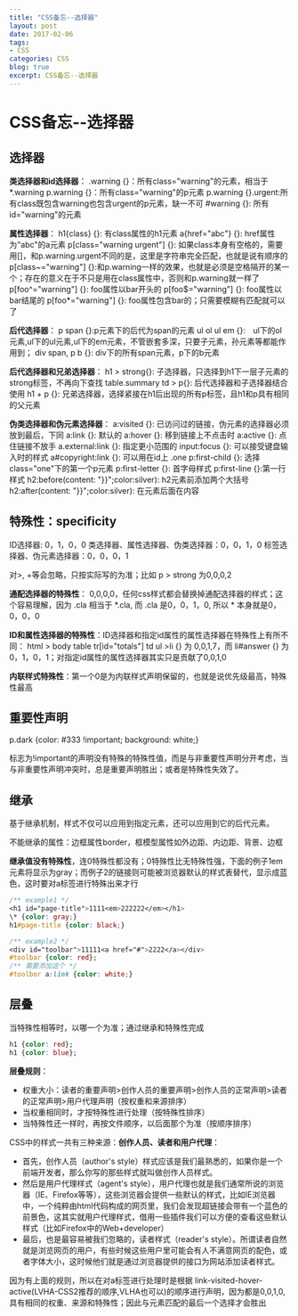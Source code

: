 ```yaml
---
title: "CSS备忘--选择器"
layout: post
date: 2017-02-06
tags:
- CSS
categories: CSS
blog: true
excerpt: CSS备忘--选择器
---
```


# CSS备忘--选择器

## 选择器

**类选择器和id选择器**：
.warning {}：所有class="warning"的元素，相当于*.warning
p.warning {}：所有class="warning"的p元素
p.warning {}.urgent:所有class既包含warning也包含urgent的p元素，缺一不可
\#warning {}: 所有id="warning"的元素

**属性选择器**：
h1{class} {}: 有class属性的h1元素
a{href="abc"} {}: href属性为"abc"的a元素
p[class="warning urgent"] {}: 如果class本身有空格的，需要用[]，和p.warning.urgent不同的是，这里是字符串完全匹配，也就是说有顺序的
p[class~="warning"] {}:和p.warning一样的效果，也就是必须是空格隔开的某一个；存在的意义在于不只是用在class属性中，否则和p.warning就一样了
p[foo^="warning"] {}: foo属性以bar开头的
p[foo$="warning"] {}: foo属性以bar结尾的
p[foo*="warning"] {}: foo属性包含bar的；只需要模糊有匹配就可以了

**后代选择器**：
p span {}:p元素下的后代为span的元素
ul ol ul em {}:　ul下的ol元素,ul下的ul元素,ul下的em元素，不管嵌套多深，只要子元素，孙元素等都能作用到；
div span, p b {}: div下的所有span元素，p下的b元素


**后代选择器和兄弟选择器**：
h1 > strong{}: 子选择器，只选择到h1下一层子元素的strong标签，不再向下查找
table.summary td > p{}: 后代选择器和子选择器结合使用
h1 + p {}: 兄弟选择器，选择紧接在h1后出现的所有p标签，且h1和p具有相同的父元素

**伪类选择器和伪元素选择器**：
a:visited {}: 已访问过的链接，伪元素的选择器必须放到最后，下同
a:link {}: 默认的
a:hover {}: 移到链接上不点击时
a:active {}: 点住链接不放手
a.external:link {}: 指定更小范围的
input:focus {}: 可以接受键盘输入时的样式
a#copyright:link {}: 可以用在id上
.one p:first-child {}: 选择class="one"下的第一个p元素
p:first-letter {}: 首字母样式
p:first-line {}:第一行样式
h2:before(content: "}}";color:silver): h2元素前添加两个大括号
h2:after(content: "}}";color:silver): 在元素后面在内容

## 特殊性：specificity

ID选择器: 0，1，0，0
类选择器、属性选择器、伪类选择器：0，0，1，0
标签选择器、伪元素选择器：0，0，0，1

对>, +等会忽略，只按实际写的为准；比如 p > strong 为0,0,0,2

**通配选择器的特殊性**： 0,0,0,0，任何css样式都会替换掉通配选择器的样式；这个容易理解，因为 .cla 相当于 \*.cla, 而 .cla 是0，0，1，0, 所以 * 本身就是0，0，0，0

**ID和属性选择器的特殊性**：ID选择器和指定id属性的属性选择器在特殊性上有所不同： html > body table tr[id="totals"] td ul >li {} 为 0,0,1,7，而 li#answer {} 为 0，1，0，1；对指定id属性的属性选择器其实只是贡献了0,0,1,0

**内联样式特殊性**：第一个0是为内联样式声明保留的，也就是说优先级最高，特殊性最高


## 重要性声明

p.dark {color: #333 !important; background: white;}

标志为!important的声明没有特殊的特殊性值，而是与非重要性声明分开考虑，当与非重要性声明冲突时，总是重要声明胜出；或者是特殊性失效了。


## 继承

基于继承机制，样式不仅可以应用到指定元素，还可以应用到它的后代元素。

不能继承的属性：边框属性border，框模型属性如外边距、内边距、背景、边框

**继承值没有特殊性**，连0特殊性都没有；0特殊性比无特殊性强，下面的例子1em元素将显示为gray；而例子2的链接则可能被浏览器默认的样式表替代，显示成蓝色，这时要对a标签进行特殊出来才行

```css
/** example1 */
<h1 id="page-title">1111<em>222222</em></h1>
\* {color: gray;}
h1#page-title {color: black;}

/** example2 */
<div id="toolbar">11111<a href="#">2222</a></div>
#toolbar {color: red}; 
/** 需要添加这个 */
#toolbor a:link {color: white;}

```


## 层叠

当特殊性相等时，以哪一个为准；通过继承和特殊性完成

```css
h1 {color: red};
h1 {color: blue};
```


**层叠规则**：
- 权重大小：读者的重要声明>创作人员的重要声明>创作人员的正常声明>读者的正常声明>用户代理声明（按权重和来源排序）
- 当权重相同时，才按特殊性进行处理（按特殊性排序）
- 当特殊性还一样时，再按文件顺序，以后面那个为准（按顺序排序）


CSS中的样式一共有三种来源：**创作人员、读者和用户代理**：
- 首先，创作人员（author's style）样式应该是我们最熟悉的，如果你是一个前端开发者，那么你写的那些样式就叫做创作人员样式。
- 然后是用户代理样式（agent's style），用户代理也就是我们通常所说的浏览器（IE、Firefox等等），这些浏览器会提供一些默认的样式，比如IE浏览器中，一个纯粹由html代码构成的网页里，我们会发现超链接会带有一个蓝色的前景色，这其实就用户代理样式，借用一些插件我们可以方便的查看这些默认样式（比如Firefox中的Web+developer）
- 最后，也是最容易被我们忽略的，读者样式（reader's style）。所谓读者自然就是浏览网页的用户，有些时候这些用户里可能会有人不满意网页的配色，或者字体大小，这时候他们就是通过浏览器提供的接口为网站添加读者样式。


因为有上面的规则，所以在对a标签进行处理时是根据 link-visited-hover-active(LVHA-CSS2推荐的顺序,VLHA也可以)的顺序进行声明，因为都是0,0,1,0,具有相同的权重、来源和特殊性；因此与元素匹配的最后一个选择才会胜出
